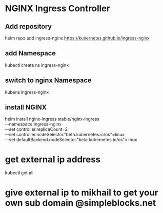 # NGINX Ingress Controller
## Add repository
helm repo add ingress-nginx https://kubernetes.github.io/ingress-nginx

## add Namespace
kubectl create ns ingress-nginx

## switch to nginx Namespace
kubens ingress-nginx

## install NGINX
helm install nginx-ingress stable/nginx-ingress \
    --namespace ingress-nginx \
    --set controller.replicaCount=2 \
    --set controller.nodeSelector."beta\.kubernetes\.io/os"=linux \
    --set defaultBackend.nodeSelector."beta\.kubernetes\.io/os"=linux

# get external ip address
kubectl get all


# give external ip to mikhail to get your own sub domain @simpleblocks.net
